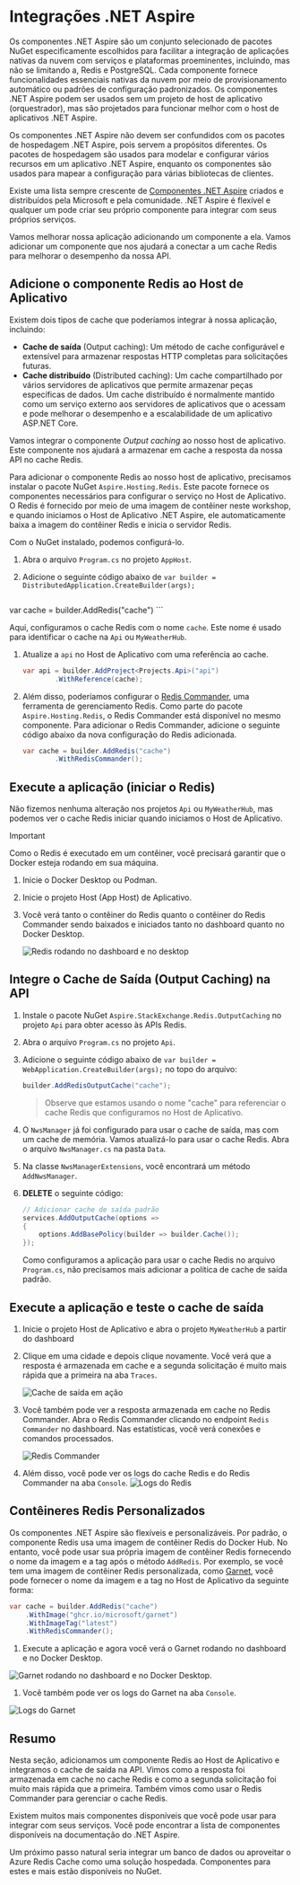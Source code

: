 # Integrações .NET Aspire

Os componentes .NET Aspire são um conjunto selecionado de pacotes NuGet especificamente escolhidos para facilitar a integração de aplicações nativas da nuvem com serviços e plataformas proeminentes, incluindo, mas não se limitando a, Redis e PostgreSQL. Cada componente fornece funcionalidades essenciais nativas da nuvem por meio de provisionamento automático ou padrões de configuração padronizados. Os componentes .NET Aspire podem ser usados sem um projeto de host de aplicativo (orquestrador), mas são projetados para funcionar melhor com o host de aplicativos .NET Aspire.

Os componentes .NET Aspire não devem ser confundidos com os pacotes de hospedagem .NET Aspire, pois servem a propósitos diferentes. Os pacotes de hospedagem são usados para modelar e configurar vários recursos em um aplicativo .NET Aspire, enquanto os componentes são usados para mapear a configuração para várias bibliotecas de clientes.

Existe uma lista sempre crescente de [Componentes .NET Aspire](https://learn.microsoft.com/dotnet/aspire/fundamentals/components-overview?tabs=dotnet-cli#available-components) criados e distribuídos pela Microsoft e pela comunidade. .NET Aspire é flexível e qualquer um pode criar seu próprio componente para integrar com seus próprios serviços.

Vamos melhorar nossa aplicação adicionando um componente a ela. Vamos adicionar um componente que nos ajudará a conectar a um cache Redis para melhorar o desempenho da nossa API.

## Adicione o componente Redis ao Host de Aplicativo

Existem dois tipos de cache que poderíamos integrar à nossa aplicação, incluindo:

- **Cache de saída** (Output caching): Um método de cache configurável e extensível para armazenar respostas HTTP completas para solicitações futuras.
- **Cache distribuído** (Distributed caching): Um cache compartilhado por vários servidores de aplicativos que permite armazenar peças específicas de dados. Um cache distribuído é normalmente mantido como um serviço externo aos servidores de aplicativos que o acessam e pode melhorar o desempenho e a escalabilidade de um aplicativo ASP.NET Core.

Vamos integrar o componente _Output caching_ ao nosso host de aplicativo. Este componente nos ajudará a armazenar em cache a resposta da nossa API no cache Redis.

Para adicionar o componente Redis ao nosso host de aplicativo, precisamos instalar o pacote NuGet `Aspire.Hosting.Redis`. Este pacote fornece os componentes necessários para configurar o serviço no Host de Aplicativo. O Redis é fornecido por meio de uma imagem de contêiner neste workshop, e quando iniciamos o Host de Aplicativo .NET Aspire, ele automaticamente baixa a imagem do contêiner Redis e inicia o servidor Redis.

Com o NuGet instalado, podemos configurá-lo.

1. Abra o arquivo `Program.cs` no projeto `AppHost`.
1. Adicione o seguinte código abaixo de `var builder = DistributedApplication.CreateBuilder(args);`

    ```csharp

 var cache = builder.AddRedis("cache")
    ```

 Aqui, configuramos o cache Redis com o nome `cache`. Este nome é usado para identificar o cache na `Api` ou `MyWeatherHub`.

1. Atualize a `api` no Host de Aplicativo com uma referência ao cache.

    ```csharp
    var api = builder.AddProject<Projects.Api>("api")
            .WithReference(cache);
    ```

1. Além disso, poderíamos configurar o [Redis Commander](https://joeferner.github.io/redis-commander/), uma ferramenta de gerenciamento Redis. Como parte do pacote `Aspire.Hosting.Redis`, o Redis Commander está disponível no mesmo componente. Para adicionar o Redis Commander, adicione o seguinte código abaixo da nova configuração do Redis adicionada.

    ```csharp
    var cache = builder.AddRedis("cache")
            .WithRedisCommander();
    ```

## Execute a aplicação (iniciar o Redis)

Não fizemos nenhuma alteração nos projetos `Api` ou `MyWeatherHub`, mas podemos ver o cache Redis iniciar quando iniciamos o Host de Aplicativo.

> [!IMPORTANT]
> Como o Redis é executado em um contêiner, você precisará garantir que o Docker esteja rodando em sua máquina.

1. Inicie o Docker Desktop ou Podman.
1. Inicie o projeto Host (App Host) de Aplicativo.
1. Você verá tanto o contêiner do Redis quanto o contêiner do Redis Commander sendo baixados e iniciados tanto no dashboard quanto no Docker Desktop.

    ![Redis rodando no dashboard e no desktop](./../../media/redis-started.png)

## Integre o Cache de Saída (Output Caching) na API

1. Instale o pacote NuGet `Aspire.StackExchange.Redis.OutputCaching` no projeto `Api` para obter acesso às APIs Redis.
1. Abra o arquivo `Program.cs` no projeto `Api`.
1. Adicione o seguinte código abaixo de `var builder = WebApplication.CreateBuilder(args);` no topo do arquivo:

    ```csharp
    builder.AddRedisOutputCache("cache");
    ```

    > Observe que estamos usando o nome "cache" para referenciar o cache Redis que configuramos no Host de Aplicativo.

1. O `NwsManager` já foi configurado para usar o cache de saída, mas com um cache de memória. Vamos atualizá-lo para usar o cache Redis. Abra o arquivo `NwsManager.cs` na pasta `Data`.
1. Na classe `NwsManagerExtensions`, você encontrará um método `AddNwsManager`.
1. **DELETE** o seguinte código:

    ```csharp
    // Adicionar cache de saída padrão
    services.AddOutputCache(options =>
    {
        options.AddBasePolicy(builder => builder.Cache());
    });
    ```

    Como configuramos a aplicação para usar o cache Redis no arquivo `Program.cs`, não precisamos mais adicionar a política de cache de saída padrão.

## Execute a aplicação e teste o cache de saída

1. Inicie o projeto Host de Aplicativo e abra o projeto `MyWeatherHub` a partir do dashboard
1. Clique em uma cidade e depois clique novamente. Você verá que a resposta é armazenada em cache e a segunda solicitação é muito mais rápida que a primeira na aba `Traces`.

    ![Cache de saída em ação](./../../media/output-caching.png)

1. Você também pode ver a resposta armazenada em cache no Redis Commander. Abra o Redis Commander clicando no endpoint `Redis Commander` no dashboard. Nas estatísticas, você verá conexões e comandos processados.

    ![Redis Commander](./../../media/redis-commander.png)

1. Além disso, você pode ver os logs do cache Redis e do Redis Commander na aba `Console`.
    ![Logs do Redis](./../../media/redis-logs.png)

## Contêineres Redis Personalizados

Os componentes .NET Aspire são flexíveis e personalizáveis. Por padrão, o componente Redis usa uma imagem de contêiner Redis do Docker Hub. No entanto, você pode usar sua própria imagem de contêiner Redis fornecendo o nome da imagem e a tag após o método `AddRedis`. Por exemplo, se você tem uma imagem de contêiner Redis personalizada, como [Garnet](https://github.com/microsoft/garnet), você pode fornecer o nome da imagem e a tag no Host de Aplicativo da seguinte forma:

```csharp
var cache = builder.AddRedis("cache")
    .WithImage("ghcr.io/microsoft/garnet")
    .WithImageTag("latest")
    .WithRedisCommander();
```

1. Execute a aplicação e agora você verá o Garnet rodando no dashboard e no Docker Desktop.

 ![Garnet rodando no dashboard e no Docker Desktop.](./../../media/garnet-started.png)

1. Você também pode ver os logs do Garnet na aba `Console`.

 ![Logs do Garnet](./../../media/garnet-logs.png)

## Resumo

Nesta seção, adicionamos um componente Redis ao Host de Aplicativo e integramos o cache de saída na API. Vimos como a resposta foi armazenada em cache no cache Redis e como a segunda solicitação foi muito mais rápida que a primeira. Também vimos como usar o Redis Commander para gerenciar o cache Redis.

Existem muitos mais componentes disponíveis que você pode usar para integrar com seus serviços. Você pode encontrar a lista de componentes disponíveis na documentação do .NET Aspire.

Um próximo passo natural seria integrar um banco de dados ou aproveitar o Azure Redis Cache como uma solução hospedada. Componentes para estes e mais estão disponíveis no NuGet.
